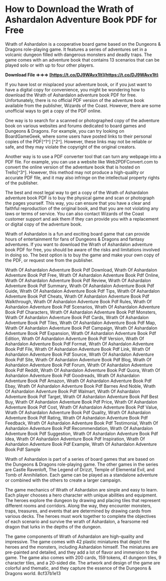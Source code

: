 
 
# How to Download the Wrath of Ashardalon Adventure Book PDF for Free
 
Wrath of Ashardalon is a cooperative board game based on the Dungeons & Dragons role-playing game. It features a series of adventures set in a volcanic dungeon filled with dangerous monsters and deadly traps. The game comes with an adventure book that contains 13 scenarios that can be played solo or with up to four other players.
 
**Download File ⇒⇒⇒ [https://t.co/DJ9WAvx1lt](https://t.co/DJ9WAvx1lt)**


 
If you have lost or misplaced your adventure book, or if you just want to have a digital copy for convenience, you might be wondering how to download the Wrath of Ashardalon adventure book PDF for free. Unfortunately, there is no official PDF version of the adventure book available from the publisher, Wizards of the Coast. However, there are some unofficial ways to get a copy of the PDF online.
 
One way is to search for a scanned or photographed copy of the adventure book on various websites and forums dedicated to board games and Dungeons & Dragons. For example, you can try looking on BoardGameGeek, where some users have posted links to their personal copies of the PDF[^1^] [^2^]. However, these links may not be reliable or safe, and they may violate the copyright of the original creators.
 
Another way is to use a PDF converter tool that can turn any webpage into a PDF file. For example, you can use a website like Web2PDFConvert.com to convert the online version of the adventure book that is hosted on Trello[^3^]. However, this method may not produce a high-quality or accurate PDF file, and it may also infringe on the intellectual property rights of the publisher.
 
The best and most legal way to get a copy of the Wrath of Ashardalon adventure book PDF is to buy the physical game and scan or photograph the pages yourself. This way, you can ensure that you have a clear and faithful reproduction of the original book, and that you are not violating any laws or terms of service. You can also contact Wizards of the Coast customer support and ask them if they can provide you with a replacement or digital copy of the adventure book.
 
Wrath of Ashardalon is a fun and exciting board game that can provide hours of entertainment for fans of Dungeons & Dragons and fantasy adventures. If you want to download the Wrath of Ashardalon adventure book PDF for free, you should be aware of the risks and limitations involved in doing so. The best option is to buy the game and make your own copy of the PDF, or request one from the publisher.
 
Wrath Of Ashardalon Adventure Book Pdf Download,  Wrath Of Ashardalon Adventure Book Pdf Free,  Wrath Of Ashardalon Adventure Book Pdf Online,  Wrath Of Ashardalon Adventure Book Pdf Review,  Wrath Of Ashardalon Adventure Book Pdf Summary,  Wrath Of Ashardalon Adventure Book Pdf Guide,  Wrath Of Ashardalon Adventure Book Pdf Tips,  Wrath Of Ashardalon Adventure Book Pdf Cheats,  Wrath Of Ashardalon Adventure Book Pdf Walkthrough,  Wrath Of Ashardalon Adventure Book Pdf Rules,  Wrath Of Ashardalon Adventure Book Pdf Scenarios,  Wrath Of Ashardalon Adventure Book Pdf Characters,  Wrath Of Ashardalon Adventure Book Pdf Monsters,  Wrath Of Ashardalon Adventure Book Pdf Cards,  Wrath Of Ashardalon Adventure Book Pdf Tiles,  Wrath Of Ashardalon Adventure Book Pdf Map,  Wrath Of Ashardalon Adventure Book Pdf Campaign,  Wrath Of Ashardalon Adventure Book Pdf Expansion,  Wrath Of Ashardalon Adventure Book Pdf Edition,  Wrath Of Ashardalon Adventure Book Pdf Version,  Wrath Of Ashardalon Adventure Book Pdf Format,  Wrath Of Ashardalon Adventure Book Pdf File,  Wrath Of Ashardalon Adventure Book Pdf Link,  Wrath Of Ashardalon Adventure Book Pdf Source,  Wrath Of Ashardalon Adventure Book Pdf Site,  Wrath Of Ashardalon Adventure Book Pdf Blog,  Wrath Of Ashardalon Adventure Book Pdf Forum,  Wrath Of Ashardalon Adventure Book Pdf Reddit,  Wrath Of Ashardalon Adventure Book Pdf Quora,  Wrath Of Ashardalon Adventure Book Pdf Goodreads,  Wrath Of Ashardalon Adventure Book Pdf Amazon,  Wrath Of Ashardalon Adventure Book Pdf Ebay,  Wrath Of Ashardalon Adventure Book Pdf Barnes And Noble,  Wrath Of Ashardalon Adventure Book Pdf Walmart,  Wrath Of Ashardalon Adventure Book Pdf Target,  Wrath Of Ashardalon Adventure Book Pdf Best Buy,  Wrath Of Ashardalon Adventure Book Pdf Price,  Wrath Of Ashardalon Adventure Book Pdf Cost,  Wrath Of Ashardalon Adventure Book Pdf Value,  Wrath Of Ashardalon Adventure Book Pdf Quality,  Wrath Of Ashardalon Adventure Book Pdf Rating,  Wrath Of Ashardalon Adventure Book Pdf Feedback,  Wrath Of Ashardalon Adventure Book Pdf Testimonial,  Wrath Of Ashardalon Adventure Book Pdf Recommendation,  Wrath Of Ashardalon Adventure Book Pdf Suggestion,  Wrath Of Ashardalon Adventure Book Pdf Idea,  Wrath Of Ashardalon Adventure Book Pdf Inspiration,  Wrath Of Ashardalon Adventure Book Pdf Example,  Wrath Of Ashardalon Adventure Book Pdf Sample
  
Wrath of Ashardalon is part of a series of board games that are based on the Dungeons & Dragons role-playing game. The other games in the series are Castle Ravenloft, The Legend of Drizzt, Temple of Elemental Evil, and Tomb of Annihilation. Each game can be played as a standalone adventure or combined with the others to create a larger campaign.
 
The game mechanics of Wrath of Ashardalon are simple and easy to learn. Each player chooses a hero character with unique abilities and equipment. The heroes explore the dungeon by drawing and placing tiles that represent different rooms and corridors. Along the way, they encounter monsters, traps, treasures, and events that are determined by drawing cards from various decks. The heroes must work together to complete the objectives of each scenario and survive the wrath of Ashardalon, a fearsome red dragon that lurks in the depths of the dungeon.
 
The game components of Wrath of Ashardalon are high-quality and impressive. The game comes with 42 plastic miniatures that depict the heroes and the monsters, including Ashardalon himself. The miniatures are pre-painted and detailed, and they add a lot of flavor and immersion to the game. The game also comes with 200 cards, 159 tokens, 41 dungeon tiles, 9 character tiles, and a 20-sided die. The artwork and design of the game are colorful and thematic, and they capture the essence of the Dungeons & Dragons world.
 8cf37b1e13
 
